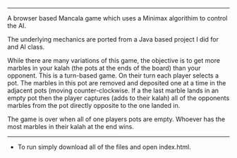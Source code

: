 -----------------------------------------------------------------------------------------------------------------------------------------
A browser based Mancala game which uses a Minimax algorithim to control the AI.

The underlying mechanics are ported from a Java based project I did for and AI class.

While there are many variations of this game, the objective is to get more marbles in your kalah (the pots at the ends of the board) than your opponent.
This is a turn-based game.  On their turn each player selects a pot.  The marbles in this pot are removed and deposited one at a time in the adjacent pots (moving counter-clockwise.  If a the last marble lands in an empty pot then the player captures (adds to their kalah) all of the opponents marbles from the pot directly opposite to the one landed in.

The game is over when all of one players pots are empty.  Whoever has the most marbles in their kalah at the end wins.

-----------------------------------------------------------------------------------------------------------------------------------------

* To run simply download all of the files and open index.html.
 
